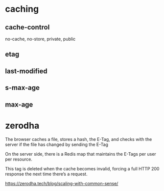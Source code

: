 
# caching

## cache-control

no-cache, no-store, private, public

## etag

## last-modified

## s-max-age

## max-age

# zerodha

The browser caches a file, stores a hash, the E-Tag, 
and checks with the server if the file has changed by sending the E-Tag

On the server side, there is a Redis map that maintains the E-Tags per user per resource. 

This tag is deleted when the cache becomes invalid, forcing a full HTTP 200 
response the next time there’s a request.

https://zerodha.tech/blog/scaling-with-common-sense/
